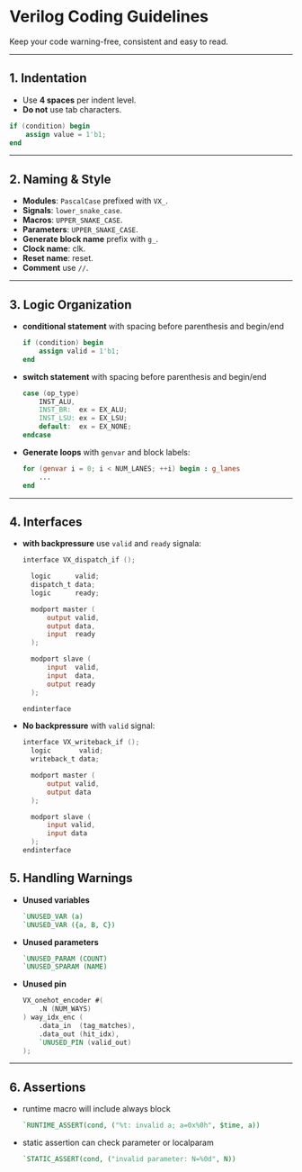 # Verilog Coding Guidelines

Keep your code warning-free, consistent and easy to read.

---

## 1. Indentation
- Use **4 spaces** per indent level.
- **Do not** use tab characters.

```verilog
if (condition) begin
    assign value = 1'b1;
end
```

---

## 2. Naming & Style
- **Modules**: `PascalCase` prefixed with `VX_`.
- **Signals**: `lower_snake_case`.
- **Macros**: `UPPER_SNAKE_CASE`.
- **Parameters**: `UPPER_SNAKE_CASE`.
- **Generate block name** prefix with `g_`.
- **Clock name**: clk.
- **Reset name**: reset.
- **Comment** use `//`.

---

## 3. Logic Organization
- **conditional statement** with spacing before parenthesis and begin/end
  ```verilog
  if (condition) begin
      assign valid = 1'b1;
  end
  ```
- **switch statement** with spacing before parenthesis and begin/end
  ```verilog
  case (op_type)
      INST_ALU,
      INST_BR:  ex = EX_ALU;
      INST_LSU: ex = EX_LSU;
      default:  ex = EX_NONE;
  endcase
  ```
- **Generate loops** with `genvar` and block labels:
  ```verilog
  for (genvar i = 0; i < NUM_LANES; ++i) begin : g_lanes
      ...
  end
  ```
---

## 4. Interfaces
- **with backpressure** use `valid` and `ready` signala:
  ```verilog
  interface VX_dispatch_if ();

    logic      valid;
    dispatch_t data;
    logic      ready;

    modport master (
        output valid,
        output data,
        input  ready
    );

    modport slave (
        input  valid,
        input  data,
        output ready
    );

  endinterface
  ```

- **No backpressure** with `valid` signal:
  ```verilog
  interface VX_writeback_if ();
    logic       valid;
    writeback_t data;

    modport master (
        output valid,
        output data
    );

    modport slave (
        input valid,
        input data
    );
  endinterface
  ```

## 5. Handling Warnings
- **Unused variables**
  ```verilog
  `UNUSED_VAR (a)
  `UNUSED_VAR ({a, B, C})
  ```
- **Unused parameters**
  ```verilog
  `UNUSED_PARAM (COUNT)
  `UNUSED_SPARAM (NAME)
  ```
- **Unused pin**
  ```verilog
  VX_onehot_encoder #(
      .N (NUM_WAYS)
  ) way_idx_enc (
      .data_in  (tag_matches),
      .data_out (hit_idx),
      `UNUSED_PIN (valid_out)
  );
  ```
---

## 6. Assertions
- runtime macro will include always block
  ```verilog
  `RUNTIME_ASSERT(cond, ("%t: invalid a; a=0x%0h", $time, a))
  ```
- static assertion can check parameter or localparam
  ```verilog
  `STATIC_ASSERT(cond, ("invalid parameter: N=%0d", N))
  ```
